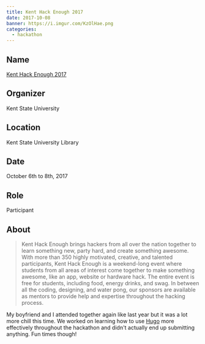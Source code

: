 ```yaml
---
title: Kent Hack Enough 2017
date: 2017-10-08
banner: https://i.imgur.com/KzOlHae.png
categories:
  - hackathon
---
```


## Name

[Kent Hack Enough 2017](//2017.khe.io/)

## Organizer

Kent State University

## Location

Kent State University Library

## Date

October 6th to 8th, 2017

## Role

Participant

## About

> Kent Hack Enough brings hackers from all over the nation together to learn something new, party hard, and create something awesome. With more than 350 highly motivated, creative, and talented participants, Kent Hack Enough is a weekend-long event where students from all areas of interest come together to make something awesome, like an app, website or hardware hack. The entire event is free for students, including food, energy drinks, and swag. In between all the coding, designing, and water pong, our sponsors are available as mentors to provide help and expertise throughout the hacking process.

My boyfriend and I attended together again like last year but it was a lot more chill this time. We worked on learning how to use [Hugo](//gohugo.io/) more effectively throughout the hackathon and didn't actually end up submitting anything. Fun times though!
